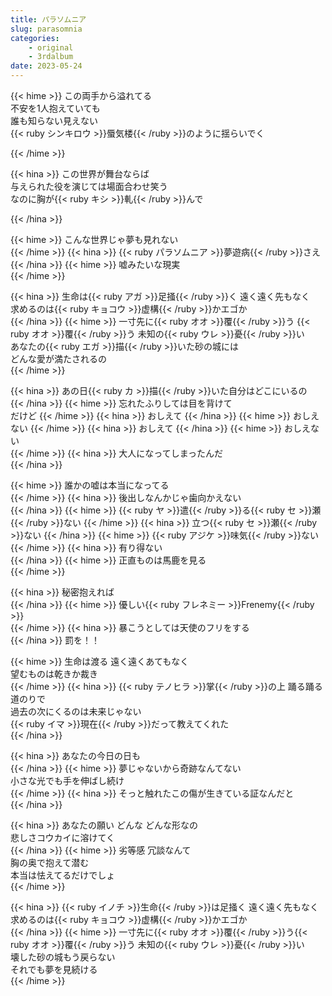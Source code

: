 ```yaml
---
title: パラソムニア
slug: parasomnia
categories:
    - original
    - 3rdalbum
date: 2023-05-24
---
```


{{< hime >}}
この両手から溢れてる  
不安を1人抱えていても  
誰も知らない見えない  
{{< ruby シンキロウ >}}蜃気楼{{< /ruby >}}のように揺らいでく  

{{< /hime >}}

{{< hina >}}
この世界が舞台ならば  
与えられた役を演じては場面合わせ笑う  
なのに胸が{{< ruby キシ >}}軋{{< /ruby >}}んで  

{{< /hina >}}

{{< hime >}}
こんな世界じゃ夢も見れない  
{{< /hime >}}
{{< hina >}}
{{< ruby パラソムニア >}}夢遊病{{< /ruby >}}さえ 
{{< /hina >}}
{{< hime >}}
嘘みたいな現実  
{{< /hime >}}

{{< hina >}}
生命は{{< ruby アガ >}}足掻{{< /ruby >}}く 遠く遠く先もなく  
求めるのは{{< ruby キョコウ >}}虚構{{< /ruby >}}かエゴか  
{{< /hina >}}
{{< hime >}}
一寸先に{{< ruby オオ >}}覆{{< /ruby >}}う {{< ruby オオ >}}覆{{< /ruby >}}う 未知の{{< ruby ウレ >}}憂{{< /ruby >}}い  
あなたの{{< ruby エガ >}}描{{< /ruby >}}いた砂の城には  
どんな愛が満たされるの  
{{< /hime >}}

{{< hina >}}
あの日{{< ruby カ >}}描{{< /ruby >}}いた自分はどこにいるの  
{{< /hina >}}
{{< hime >}}
忘れたふりしては目を背けて  
だけど 
{{< /hime >}}
{{< hina >}}
おしえて 
{{< /hina >}}
{{< hime >}}
おしえない 
{{< /hime >}}
{{< hina >}}
おしえて 
{{< /hina >}}
{{< hime >}}
おしえない  
{{< /hime >}}
{{< hina >}}
大人になってしまったんだ  
{{< /hina >}}

{{< hime >}}
誰かの嘘は本当になってる  
{{< /hime >}}
{{< hina >}}
後出しなんかじゃ歯向かえない  
{{< /hina >}}
{{< hime >}}
{{< ruby ヤ >}}遣{{< /ruby >}}る{{< ruby セ >}}瀬{{< /ruby >}}ない 
{{< /hime >}}
{{< hina >}}
立つ{{< ruby セ >}}瀬{{< /ruby >}}ない 
{{< /hina >}}
{{< hime >}}
{{< ruby アジケ >}}味気{{< /ruby >}}ない 
{{< /hime >}}
{{< hina >}}
有り得ない  
{{< /hina >}}
{{< hime >}}
正直ものは馬鹿を見る  
{{< /hime >}}

{{< hina >}}
秘密抱えれば  
{{< /hina >}}
{{< hime >}}
優しい{{< ruby フレネミー >}}Frenemy{{< /ruby >}}  
{{< /hime >}}
{{< hina >}}
暴こうとしては天使のフリをする  
{{< /hina >}}
罰を！！  

{{< hime >}}
生命は渡る 遠く遠くあてもなく  
望むものは乾きか裁き  
{{< /hime >}}
{{< hina >}}
{{< ruby テノヒラ >}}掌{{< /ruby >}}の上 踊る踊る 道のりで  
過去の次にくるのは未来じゃない  
{{< ruby イマ >}}現在{{< /ruby >}}だって教えてくれた  
{{< /hina >}}

{{< hina >}}
あなたの今日の日も  
{{< /hina >}}
{{< hime >}}
夢じゃないから奇跡なんてない  
小さな光でも手を伸ばし続け  
{{< /hime >}}
{{< hina >}}
そっと触れたこの傷が生きている証なんだと  
{{< /hina >}}

{{< hina >}}
あなたの願い どんな どんな形なの  
悲しさコウカイに溶けてく  
{{< /hina >}}
{{< hime >}}
劣等感 冗談なんて  
胸の奥で抱えて潜む  
本当は怯えてるだけでしょ  
{{< /hime >}}

{{< hina >}}
{{< ruby イノチ >}}生命{{< /ruby >}}は足掻く 遠く遠く先もなく  
求めるのは{{< ruby キョコウ >}}虚構{{< /ruby >}}かエゴか  
{{< /hina >}}
{{< hime >}}
一寸先に{{< ruby オオ >}}覆{{< /ruby >}}う{{< ruby オオ >}}覆{{< /ruby >}}う 未知の{{< ruby ウレ >}}憂{{< /ruby >}}い  
壊した砂の城もう戻らない  
それでも夢を見続ける  
{{< /hime >}}